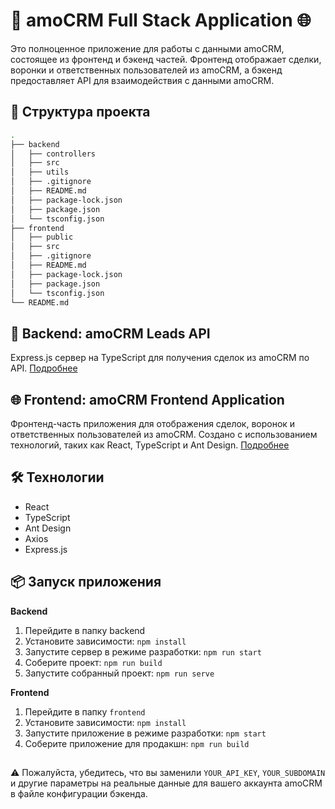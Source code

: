 # 🚀 amoCRM Full Stack Application 🌐
Это полноценное приложение для работы с данными amoCRM, состоящее из фронтенд и бэкенд частей. Фронтенд отображает сделки, воронки и ответственных пользователей из amoCRM, а бэкенд предоставляет API для взаимодействия с данными amoCRM.

## 📁 Структура проекта
```bash
.
├── backend
│   ├── controllers
│   ├── src
│   ├── utils
│   ├── .gitignore
│   ├── README.md
│   ├── package-lock.json
│   ├── package.json
│   └── tsconfig.json
├── frontend
│   ├── public
│   ├── src
│   ├── .gitignore
│   ├── README.md
│   ├── package-lock.json
│   ├── package.json
│   └── tsconfig.json
└── README.md

```
## 🚀 Backend: amoCRM Leads API
Express.js сервер на TypeScript для получения сделок из amoCRM по API. [Подробнее](https://github.com/auroraptor/march-22/tree/main/backend)

## 🌐 Frontend: amoCRM Frontend Application
Фронтенд-часть приложения для отображения сделок, воронок и ответственных пользователей из amoCRM. Создано с использованием технологий, таких как React, TypeScript и Ant Design. [Подробнее](https://github.com/auroraptor/march-22/tree/main/frontend)

## 🛠️ Технологии
- React
- TypeScript
- Ant Design
- Axios
- Express.js
## 📦 Запуск приложения
**Backend**
1. Перейдите в папку backend
2. Установите зависимости: `npm install`
3. Запустите сервер в режиме разработки: `npm run start`
4. Соберите проект: `npm run build`
5. Запустите собранный проект: `npm run serve`

**Frontend**
1. Перейдите в папку `frontend`
2. Установите зависимости: `npm install`
3. Запустите приложение в режиме разработки: `npm start`
4. Соберите приложение для продакшн: `npm run build`
##
⚠️ Пожалуйста, убедитесь, что вы заменили `YOUR_API_KEY`, `YOUR_SUBDOMAIN` и другие параметры на реальные данные для вашего аккаунта amoCRM в файле конфигурации бэкенда.